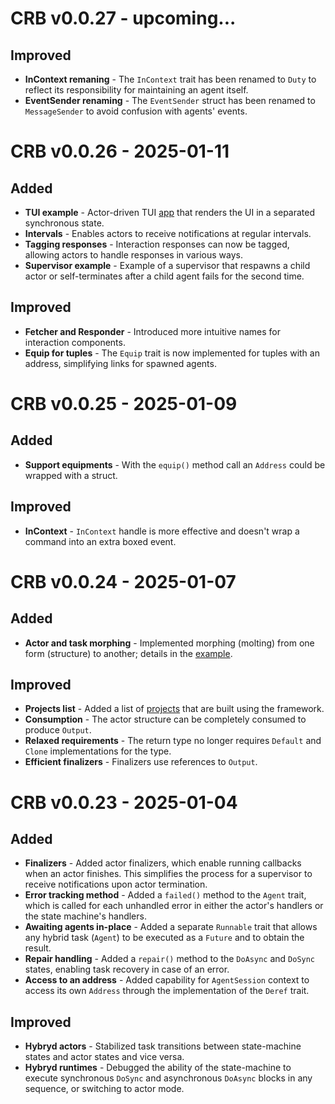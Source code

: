 # CRB v0.0.27 - upcoming...

## Improved

- **InContext remaning** - The `InContext` trait has been renamed to `Duty` to reflect its responsibility for maintaining an agent itself.
- **EventSender renaming** - The `EventSender` struct has been renamed to `MessageSender` to avoid confusion with agents' events.

# CRB v0.0.26 - 2025-01-11

## Added

- **TUI example** - Actor-driven TUI [app](https://github.com/runtime-blocks/crb/blob/trunk/examples/tui-app/src/app.rs) that renders the UI in a separated synchronous state.
- **Intervals** - Enables actors to receive notifications at regular intervals.
- **Tagging responses** - Interaction responses can now be tagged, allowing actors to handle responses in various ways.
- **Supervisor example** - Example of a supervisor that respawns a child actor or self-terminates after a child agent fails for the second time.

## Improved

- **Fetcher and Responder** - Introduced more intuitive names for interaction components.
- **Equip for tuples** - The `Equip` trait is now implemented for tuples with an address, simplifying links for spawned agents.

# CRB v0.0.25 - 2025-01-09

## Added

- **Support equipments** - With the `equip()` method call an `Address` could be wrapped with a struct.

## Improved

- **InContext** - `InContext` handle is more effective and doesn't wrap a command into an extra boxed event.



# CRB v0.0.24 - 2025-01-07

## Added

- **Actor and task morphing** - Implemented morphing (molting) from one form (structure) to another; details in
the [example](https://github.com/runtime-blocks/crb/blob/trunk/crates/crb/tests/test_molting.rs).

## Improved

- **Projects list** - Added a list of [projects](https://github.com/runtime-blocks/crb/tree/trunk?tab=readme-ov-file#projects)
that are built using the framework.
- **Consumption** - The actor structure can be completely consumed to produce `Output`.
- **Relaxed requirements** - The return type no longer requires `Default` and `Clone` implementations for the type.
- **Efficient finalizers** - Finalizers use references to `Output`.



# CRB v0.0.23 - 2025-01-04

## Added

- **Finalizers** - Added actor finalizers, which enable running callbacks when an actor finishes. This simplifies the process for a supervisor to receive notifications upon actor termination.
- **Error tracking method** - Added a `failed()` method to the `Agent` trait, which is called for each unhandled error in either the actor's handlers or the state machine's handlers.
- **Awaiting agents in-place** - Added a separate `Runnable` trait that allows any hybrid task (`Agent`) to be executed as a `Future` and to obtain the result.
- **Repair handling** - Added a `repair()` method to the `DoAsync` and `DoSync` states, enabling task recovery in case of an error.
- **Access to an address** - Added capability for `AgentSession` context to access its own `Address` through the implementation of the `Deref` trait.

## Improved

- **Hybryd actors** - Stabilized task transitions between state-machine states and actor states and vice versa.
- **Hybryd runtimes** - Debugged the ability of the state-machine to execute synchronous `DoSync` and asynchronous `DoAsync` blocks in any sequence, or switching to actor mode.
